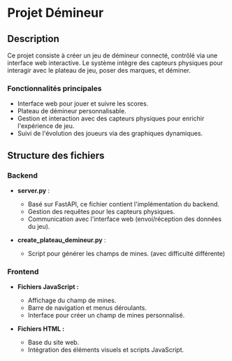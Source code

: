 # Projet Démineur

## Description
Ce projet consiste à créer un jeu de démineur connecté, contrôlé via une interface web interactive. Le système intègre des capteurs physiques pour interagir avec le plateau de jeu, poser des marques, et déminer.

### Fonctionnalités principales
- Interface web pour jouer et suivre les scores.
- Plateau de démineur personnalisable.
- Gestion et interaction avec des capteurs physiques pour enrichir l'expérience de jeu.
- Suivi de l'évolution des joueurs via des graphiques dynamiques.

## Structure des fichiers

### Backend
- **server.py** :
  - Basé sur FastAPI, ce fichier contient l'implémentation du backend.
  - Gestion des requêtes pour les capteurs physiques.
  - Communication avec l'interface web (envoi/réception des données du jeu).

- **create_plateau_demineur.py** :
  - Script pour générer les champs de mines. (avec difficulté différente)

### Frontend
- **Fichiers JavaScript :**
  - Affichage du champ de mines.
  - Barre de navigation et menus déroulants.
  - Interface pour créer un champ de mines personnalisé.

- **Fichiers HTML :**
  - Base du site web.
  - Intégration des éléments visuels et scripts JavaScript.
